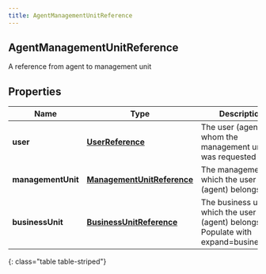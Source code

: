 ```yaml
---
title: AgentManagementUnitReference
---
```

## AgentManagementUnitReference
A reference from agent to management unit

## Properties

|Name | Type | Description | Notes|
|------------ | ------------- | ------------- | -------------|
| **user** | [**UserReference**](UserReference.html) | The user (agent) for whom the management unit was requested | [optional] |
| **managementUnit** | [**ManagementUnitReference**](ManagementUnitReference.html) | The management to which the user (agent) belongs | [optional] |
| **businessUnit** | [**BusinessUnitReference**](BusinessUnitReference.html) | The business unit to which the user (agent) belongs. Populate with expand&#x3D;businessUnit | [optional] |
{: class="table table-striped"}



